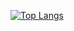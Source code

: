 [![Top Langs](https://github-readme-stats.vercel.app/api/top-langs/?username=termblur&layout=compact)](https://github.com/termblur)
